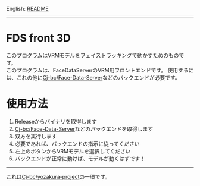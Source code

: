 English: [README](README.md)

---

# FDS front 3D

このプログラムはVRMモデルをフェイストラッキングで動かすためのものです。  
このプログラムは、FaceDataServerのVRM用フロントエンドです。
使用するには、これの他に[Cj-bc/Face-Data-Server](https://github.com/Cj-bc/Face-data-server)などのバックエンドが必要です。

# 使用方法

1. Releaseからバイナリを取得します
2. [Cj-bc/Face-Data-Server](https://github.com/Cj-bc/Face-data-server)などのバックエンドを取得します
3. 双方を実行します
4. 必要であれば、バックエンドの指示に従ってください
5. 左上のボタンからVRMモデルを選択してください
6. バックエンドが正常に動けば、モデルが動くはずです！


---

これは[Cj-bc/yozakura-project](https://github.com/Cj-bc/yozakura-project)の一環です。
